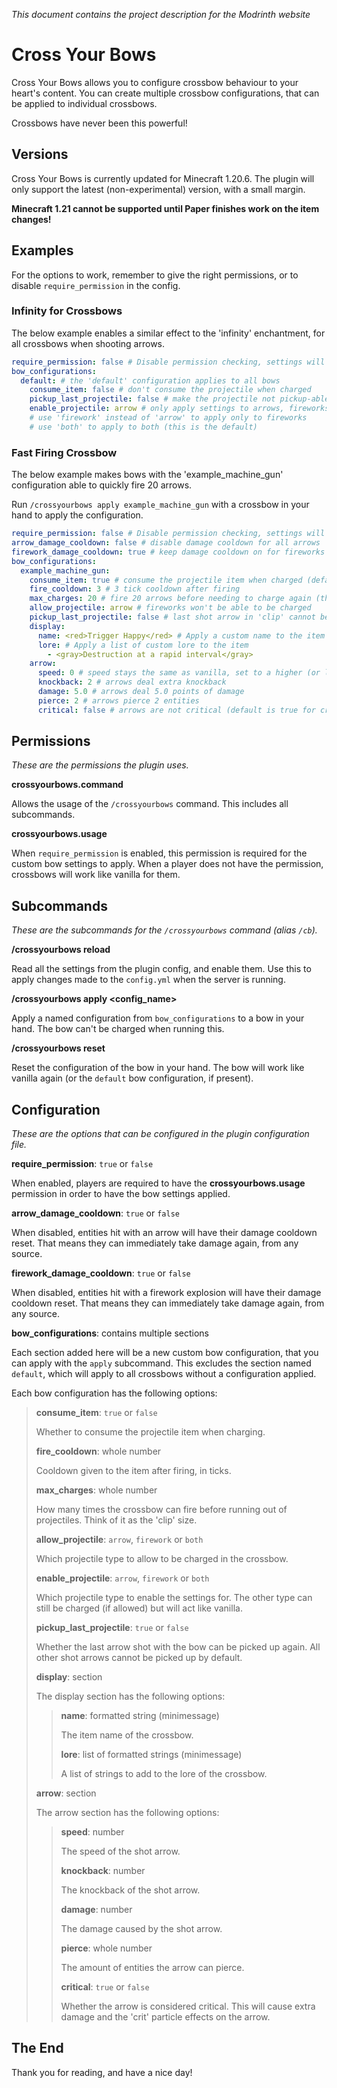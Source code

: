 *This document contains the project description for the Modrinth website*

# Cross Your Bows

Cross Your Bows allows you to configure crossbow behaviour to your heart's content.
You can create multiple crossbow configurations, that can be applied to individual crossbows.

Crossbows have never been this powerful!

## Versions

Cross Your Bows is currently updated for Minecraft 1.20.6.
The plugin will only support the latest (non-experimental) version, with a small margin.

**Minecraft 1.21 cannot be supported until Paper finishes work on the item changes!**

## Examples

For the options to work, remember to give the right permissions,
or to disable `require_permission` in the config.

### Infinity for Crossbows

The below example enables a similar effect to the 'infinity' enchantment, for all crossbows when shooting arrows.

```yaml
require_permission: false # Disable permission checking, settings will apply to every player regardless of permission
bow_configurations:
  default: # the 'default' configuration applies to all bows
    consume_item: false # don't consume the projectile when charged
    pickup_last_projectile: false # make the projectile not pickup-able (only applies to arrows)
    enable_projectile: arrow # only apply settings to arrows, fireworks behave like normal
    # use 'firework' instead of 'arrow' to apply only to fireworks
    # use 'both' to apply to both (this is the default)
```

### Fast Firing Crossbow

The below example makes bows with the 'example_machine_gun' configuration able to quickly fire 20 arrows.

Run `/crossyourbows apply example_machine_gun` with a crossbow in your hand to apply the configuration.

```yaml
require_permission: false # Disable permission checking, settings will apply to every player regardless of permission
arrow_damage_cooldown: false # disable damage cooldown for all arrows
firework_damage_cooldown: true # keep damage cooldown on for fireworks (default is true)
bow_configurations:
  example_machine_gun:
    consume_item: true # consume the projectile item when charged (default is true)
    fire_cooldown: 3 # 3 tick cooldown after firing
    max_charges: 20 # fire 20 arrows before needing to charge again (the 'clip' size)
    allow_projectile: arrow # fireworks won't be able to be charged
    pickup_last_projectile: false # last shot arrow in 'clip' cannot be picked up again
    display:
      name: <red>Trigger Happy</red> # Apply a custom name to the item
      lore: # Apply a list of custom lore to the item
        - <gray>Destruction at a rapid interval</gray>
    arrow:
      speed: 0 # speed stays the same as vanilla, set to a higher (or lower) value to modify speed (default is 0)
      knockback: 2 # arrows deal extra knockback
      damage: 5.0 # arrows deal 5.0 points of damage
      pierce: 2 # arrows pierce 2 entities
      critical: false # arrows are not critical (default is true for crossbows, which gives extra damage)
```

## Permissions

*These are the permissions the plugin uses.*

**crossyourbows.command**

Allows the usage of the `/crossyourbows` command.
This includes all subcommands.

**crossyourbows.usage**

When `require_permission` is enabled, this permission is required for the custom bow settings to apply.
When a player does not have the permission, crossbows will work like vanilla for them.

## Subcommands

*These are the subcommands for the `/crossyourbows` command (alias `/cb`).*

**/crossyourbows reload**

Read all the settings from the plugin config, and enable them.
Use this to apply changes made to the `config.yml` when the server is running.

**/crossyourbows apply <config_name>**

Apply a named configuration from `bow_configurations` to a bow in your hand.
The bow can't be charged when running this.

**/crossyourbows reset**

Reset the configuration of the bow in your hand.
The bow will work like vanilla again (or the `default` bow configuration, if present).

## Configuration

*These are the options that can be configured in the plugin configuration file.*

**require_permission**: `true` or `false`

When enabled, players are required to have the **crossyourbows.usage** permission in order to have the bow settings
applied.

**arrow_damage_cooldown**: `true` or `false`

When disabled, entities hit with an arrow will have their damage cooldown reset.
That means they can immediately take damage again, from any source.

**firework_damage_cooldown**: `true` or `false`

When disabled, entities hit with a firework explosion will have their damage cooldown reset.
That means they can immediately take damage again, from any source.

**bow_configurations**: contains multiple sections

Each section added here will be a new custom bow configuration, that you can apply with the `apply` subcommand.
This excludes the section named `default`, which will apply to all crossbows without a configuration applied.

Each bow configuration has the following options:

> **consume_item**: `true` or `false`
>
> Whether to consume the projectile item when charging.
>
> **fire_cooldown**: whole number
>
> Cooldown given to the item after firing, in ticks.
>
> **max_charges**: whole number
>
> How many times the crossbow can fire before running out of projectiles.
> Think of it as the 'clip' size.
>
> **allow_projectile**: `arrow`, `firework` or `both`
>
> Which projectile type to allow to be charged in the crossbow.
>
> **enable_projectile**: `arrow`, `firework` or `both`
>
> Which projectile type to enable the settings for.
> The other type can still be charged (if allowed) but will act like vanilla.
>
> **pickup_last_projectile**: `true` or `false`
>
> Whether the last arrow shot with the bow can be picked up again.
> All other shot arrows cannot be picked up by default.
>
> **display**: section
>
> The display section has the following options:
>
> > **name**: formatted string (minimessage)
> >
> > The item name of the crossbow.
> >
> > **lore**: list of formatted strings (minimessage)
> >
> > A list of strings to add to the lore of the crossbow.
>
> **arrow**: section
>
> The arrow section has the following options:
>
> > **speed**: number
> >
> > The speed of the shot arrow.
> >
> > **knockback**: number
> >
> > The knockback of the shot arrow.
> >
> > **damage**: number
> >
> > The damage caused by the shot arrow.
> >
> > **pierce**: whole number
> >
> > The amount of entities the arrow can pierce.
> >
> > **critical**: `true` or `false`
> >
> > Whether the arrow is considered critical.
> > This will cause extra damage and the 'crit' particle effects on the arrow.

## The End

Thank you for reading, and have a nice day!